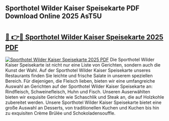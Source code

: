 ## Sporthotel Wilder Kaiser Speisekarte PDF Download Online 2025 AsT5U

# <h2><a href="http://gc9nys.nevu.top/?p=Sporthotel+Wilder+Kaiser+Speisekarte">🔗 👉🔴 Sporthotel Wilder Kaiser Speisekarte 2025 PDF</a></h2>

[![Sporthotel Wilder Kaiser Speisekarte 2025 PDF](https://i.imgur.com/dBaPXMq.png)](http://gc9nys.nevu.top/?p=Sporthotel+Wilder+Kaiser+Speisekarte)
Die Sporthotel Wilder Kaiser Speisekarte ist nicht nur eine Liste von Gerichten, sondern auch die Kunst der Wahl. Auf der Sporthotel Wilder Kaiser Speisekarte unseres Restaurants finden Sie leichte und frische Salate in unserem speziellen Bereich. Für diejenigen, die Fleisch lieben, bieten wir eine umfangreiche Auswahl an Gerichten auf der Sporthotel Wilder Kaiser Speisekarte an: Rindfleisch, Schweinefleisch, Huhn und Fisch. Unseren Auserwählten bieten wir exquisite Gerichte wie Schaschlik und Steak an, die auf Holzkohle zubereitet werden. Unsere Sporthotel Wilder Kaiser Speisekarte bietet eine große Auswahl an Desserts, von traditionellen Kuchen und Kuchen bis hin zu exquisiten Crème Brûlée und Schokoladensouffle.
